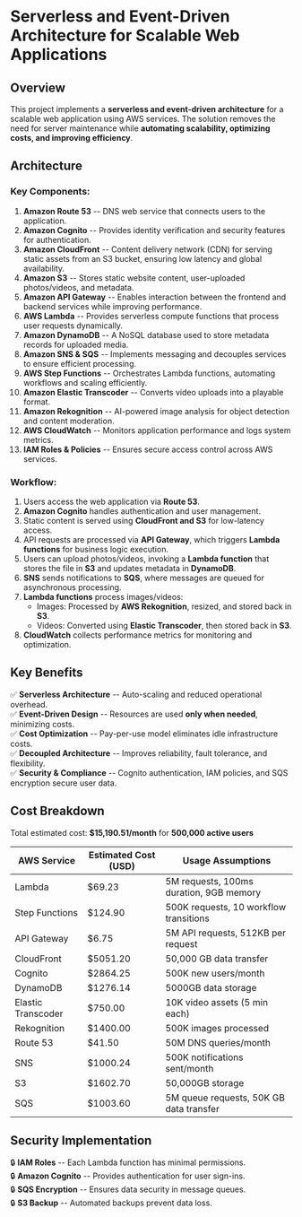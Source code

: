 **Serverless and Event-Driven Architecture for Scalable Web Applications**
==========================================================================

**Overview**
------------

This project implements a **serverless and event-driven architecture** for a scalable web application using AWS services. The solution removes the need for server maintenance while **automating scalability, optimizing costs, and improving efficiency**.

**Architecture**
----------------

### **Key Components:**

1.  **Amazon Route 53** -- DNS web service that connects users to the application.
2.  **Amazon Cognito** -- Provides identity verification and security features for authentication.
3.  **Amazon CloudFront** -- Content delivery network (CDN) for serving static assets from an S3 bucket, ensuring low latency and global availability.
4.  **Amazon S3** -- Stores static website content, user-uploaded photos/videos, and metadata.
5.  **Amazon API Gateway** -- Enables interaction between the frontend and backend services while improving performance.
6.  **AWS Lambda** -- Provides serverless compute functions that process user requests dynamically.
7.  **Amazon DynamoDB** -- A NoSQL database used to store metadata records for uploaded media.
8.  **Amazon SNS & SQS** -- Implements messaging and decouples services to ensure efficient processing.
9.  **AWS Step Functions** -- Orchestrates Lambda functions, automating workflows and scaling efficiently.
10. **Amazon Elastic Transcoder** -- Converts video uploads into a playable format.
11. **Amazon Rekognition** -- AI-powered image analysis for object detection and content moderation.
12. **AWS CloudWatch** -- Monitors application performance and logs system metrics.
13. **IAM Roles & Policies** -- Ensures secure access control across AWS services.

### **Workflow:**

1.  Users access the web application via **Route 53**.
2.  **Amazon Cognito** handles authentication and user management.
3.  Static content is served using **CloudFront and S3** for low-latency access.
4.  API requests are processed via **API Gateway**, which triggers **Lambda functions** for business logic execution.
5.  Users can upload photos/videos, invoking a **Lambda function** that stores the file in **S3** and updates metadata in **DynamoDB**.
6.  **SNS** sends notifications to **SQS**, where messages are queued for asynchronous processing.
7.  **Lambda functions** process images/videos:
    -   Images: Processed by **AWS Rekognition**, resized, and stored back in **S3**.
    -   Videos: Converted using **Elastic Transcoder**, then stored back in **S3**.
8.  **CloudWatch** collects performance metrics for monitoring and optimization.

**Key Benefits**
----------------

✅ **Serverless Architecture** -- Auto-scaling and reduced operational overhead.\
✅ **Event-Driven Design** -- Resources are used **only when needed**, minimizing costs.\
✅ **Cost Optimization** -- Pay-per-use model eliminates idle infrastructure costs.\
✅ **Decoupled Architecture** -- Improves reliability, fault tolerance, and flexibility.\
✅ **Security & Compliance** -- Cognito authentication, IAM policies, and SQS encryption secure user data.

**Cost Breakdown**
------------------

Total estimated cost: **$15,190.51/month** for **500,000 active users**

| **AWS Service** | **Estimated Cost (USD)** | **Usage Assumptions** |
| --- | --- | --- |
| Lambda | $69.23 | 5M requests, 100ms duration, 9GB memory |
| Step Functions | $124.90 | 500K requests, 10 workflow transitions |
| API Gateway | $6.75 | 5M API requests, 512KB per request |
| CloudFront | $5051.20 | 50,000 GB data transfer |
| Cognito | $2864.25 | 500K new users/month |
| DynamoDB | $1276.14 | 5000GB data storage |
| Elastic Transcoder | $750.00 | 10K video assets (5 min each) |
| Rekognition | $1400.00 | 500K images processed |
| Route 53 | $41.50 | 50M DNS queries/month |
| SNS | $1000.24 | 500K notifications sent/month |
| S3 | $1602.70 | 50,000GB storage |
| SQS | $1003.60 | 5M queue requests, 50K GB data transfer |

**Security Implementation**
---------------------------

🔒 **IAM Roles** -- Each Lambda function has minimal permissions.\
🔒 **Amazon Cognito** -- Provides authentication for user sign-ins.\
🔒 **SQS Encryption** -- Ensures data security in message queues.\
🔒 **S3 Backup** -- Automated backups prevent data loss.
